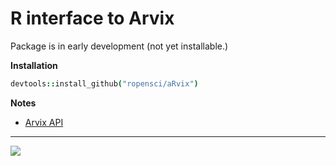 # R interface to Arvix

Package is in early development (not yet installable.)

__Installation__  

```coffee
devtools::install_github("ropensci/aRvix")
```

__Notes__  

* [Arvix API](http://arxiv.org/help/api/index)


---

[![](http://ropensci.org/public_images/github_footer.png)](http://ropensci.org)



